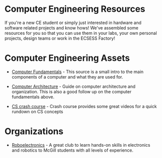 # Computer Engineering Resources 

If you're a new CE student or simply just interested in hardware and software related projects and know hows! We've assembled some resources for you so that you can use them in your labs, your own personal projects, design teams or work in the ECSESS Factory!


# Computer Engineering Assets
* [Computer Fundamentals](https://www.tutorialspoint.com/computer_fundamentals/index.htm) - This source is a small intro to the main components of a computer and what they are used for. 

* [Computer Architecture](https://www.studytonight.com/computer-architecture/) - Guide on computer architecture and organization. This is also a good follow up on the computer fundamentals above.

* [CS crash course](https://www.youtube.com/watch?v=tpIctyqH29Q&list=PL8dPuuaLjXtNlUrzyH5r6jN9ulIgZBpdo) - Crash course provides some great videos for a quick rundown on CS concepts 



# Organizations
* [Roboelectronics](https://ere.mcgilleus.ca/) - A great club to learn hands-on skills in electronics and robotics to McGill students with all levels of experience.

